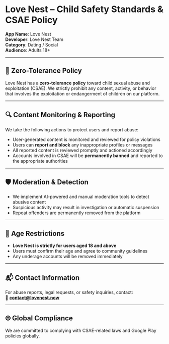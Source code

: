 # Love Nest – Child Safety Standards & CSAE Policy

**App Name**: Love Nest  
**Developer**: Love Nest Team  
**Category**: Dating / Social  
**Audience**: Adults 18+

---

## 📢 Zero-Tolerance Policy

Love Nest has a **zero-tolerance policy** toward child sexual abuse and exploitation (CSAE). We strictly prohibit any content, activity, or behavior that involves the exploitation or endangerment of children on our platform.

---

## 🔍 Content Monitoring & Reporting

We take the following actions to protect users and report abuse:

- User-generated content is monitored and reviewed for policy violations
- Users can **report and block** any inappropriate profiles or messages
- All reported content is reviewed promptly and actioned accordingly
- Accounts involved in CSAE will be **permanently banned** and reported to the appropriate authorities

---

## 🛡️ Moderation & Detection

- We implement AI-powered and manual moderation tools to detect abusive content
- Suspicious activity may result in investigation or automatic suspension
- Repeat offenders are permanently removed from the platform

---

## 📅 Age Restrictions

- **Love Nest is strictly for users aged 18 and above**
- Users must confirm their age and agree to community guidelines
- Any underage accounts will be removed immediately

---

## 📬 Contact Information

For abuse reports, legal requests, or safety inquiries, contact:  
📧 **contact@lovenest.now**

---

## 🌐 Global Compliance

We are committed to complying with CSAE-related laws and Google Play policies globally.

